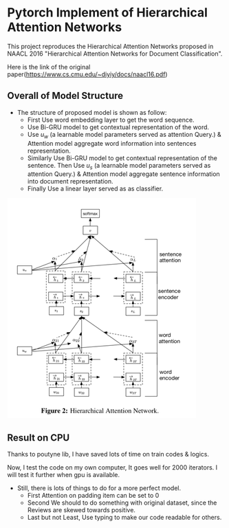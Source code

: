 # Pytorch Implement of Hierarchical Attention Networks 

This project reproduces the Hierarchical Attention Networks proposed in NAACL 2016 "Hierarchical Attention Networks for Document Classification". 

Here is the link of the original paper(https://www.cs.cmu.edu/~diyiy/docs/naacl16.pdf)

## Overall of Model Structure

-   The structure of proposed model is shown as follow: 
    -   First Use word embedding layer to get the word sequence.
    -   Use Bi-GRU model to get contextual representation of the word.
    -   Use $u_w$ (a learnable model parameters served as attention Query.) & Attention model aggregate word information into sentences representation.
    -   Similarly Use Bi-GRU model to get contextual representation of the sentence. Then Use $u_s$ (a learnable model parameters served as attention Query.) & Attention model aggregate sentence information into document representation.
    -   Finally Use a linear layer served as as classifier.

<img src="./asset/model.png" style="zoom:50%;" />

## Result on CPU

Thanks to poutyne lib, I have saved lots of time on train codes & logics.

Now, I test the code on my own computer, It goes well for 2000 iterators. I will test it further when gpu is available.

-   Still, there is lots of things to do for a more perfect model. 
    -   First Attention on padding item can be set to 0
    -   Second We should to do something with original dataset, since the Reviews are skewed towards positive.
    -   Last but not Least, Use typing to make our code readable for others.

